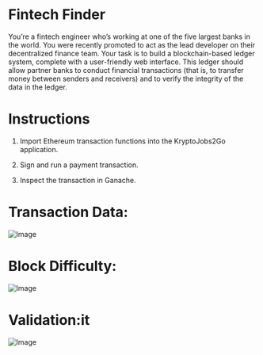 # Fintech Finder
You’re a fintech engineer who’s working at one of the five largest banks in the world. You were recently promoted to act as the lead developer on their decentralized finance team. Your task is to build a blockchain-based ledger system, complete with a user-friendly web interface. This ledger should allow partner banks to conduct financial transactions (that is, to transfer money between senders and receivers) and to verify the integrity of the data in the ledger.

# Instructions
   1. Import Ethereum transaction functions into the KryptoJobs2Go application.
   
   2. Sign and run a payment transaction.

   3. Inspect the transaction in Ganache.



# Transaction Data:

![Image](Transaction_data.png)

# Block Difficulty:

![Image](block_difficulty.png)

# Validation:it

![Image](validation.png)
